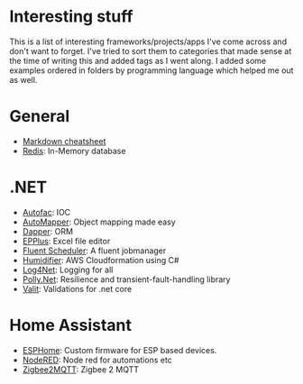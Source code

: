 # Interesting stuff

This is a list of interesting frameworks/projects/apps I've come across and don't want to forget. I've tried to sort them to categories that made sense at the time of writing this and added tags as I went along.
I added some examples ordered in folders by programming language which helped me out as well.

# General
- [Markdown cheatsheet](https://github.com/adam-p/markdown-here/wiki/Markdown-Cheatsheet)
- [Redis](https://redislabs.com): In-Memory database

# .NET

- [Autofac](https://autofac.org): IOC
- [AutoMapper](http://automapper.org): Object mapping made easy
- [Dapper](https://github.com/StackExchange/Dapper): ORM
- [EPPlus](https://github.com/JanKallman/EPPlus): Excel file editor
- [Fluent Scheduler](https://github.com/fluentscheduler/FluentScheduler): A fluent jobmanager
- [Humidifier](https://github.com/jakejscott/Humidifier): AWS Cloudformation using C#
- [Log4Net](http://logging.apache.org/log4net/): Logging for all
- [Polly.Net](https://github.com/App-vNext/Polly): Resilience and transient-fault-handling library
- [Valit](https://github.com/valit-stack/Valit): Validations for .net core

# Home Assistant

- [ESPHome](https://esphome.io/index.html): Custom firmware for ESP based devices.
- [NodeRED](https://nodered.org): Node red for automations etc
- [Zigbee2MQTT](https://github.com/Koenkk/zigbee2mqtt): Zigbee 2 MQTT


